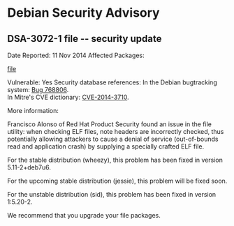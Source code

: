 
Debian Security Advisory
========================


DSA-3072-1 file -- security update
----------------------------------



Date Reported:
11 Nov 2014
Affected Packages:

[file](https://packages.debian.org/src:file)

Vulnerable:
Yes
Security database references:
In the Debian bugtracking system: [Bug 768806](https://bugs.debian.org/cgi-bin/bugreport.cgi?bug=768806).  
In Mitre's CVE dictionary: [CVE-2014-3710](https://security-tracker.debian.org/tracker/CVE-2014-3710).  

More information:

Francisco Alonso of Red Hat Product Security found an issue in the file
utility: when checking ELF files, note headers are incorrectly checked,
thus potentially allowing attackers to cause a denial of service
(out-of-bounds read and application crash) by supplying a specially
crafted ELF file.


For the stable distribution (wheezy), this problem has been fixed in
version 5.11-2+deb7u6.


For the upcoming stable distribution (jessie), this problem will be
fixed soon.


For the unstable distribution (sid), this problem has been fixed in
version 1:5.20-2.


We recommend that you upgrade your file packages.





